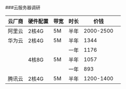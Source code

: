 
###云服务器调研

| 云厂商 | 硬件配置 | 带宽 | 时长 | 价钱      |      |
| ------ | -------- | ---- | ---- | --------- | ---- |
| 阿里云 | 2核4G    | 5M   | 半年 | 2000-2500 |      |
| 华为云 | 2核4G    | 5M   | 半年 | 1344      |      |
|        |          |      | 一年 | 1176      |      |
|        | 4核8G    | 5M   | 半年 | 1057      |      |
|        |          |      | 一年 | 893       |      |
| 腾讯云 | 2核4G    | 5M   | 半年 | 1200-1400 |      |

